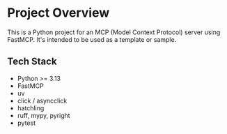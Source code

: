 # Project Overview

This is a Python project for an MCP (Model Context Protocol) server using FastMCP. It's intended to be used as a template or sample.

## Tech Stack

- Python >= 3.13
- FastMCP
- uv
- click / asyncclick
- hatchling
- ruff, mypy, pyright
- pytest
